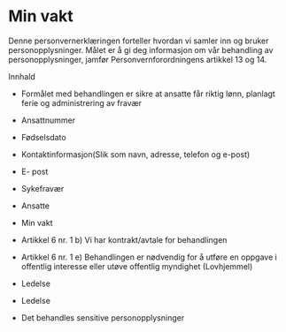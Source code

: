 # Min vakt


  

Denne personvernerklæringen forteller hvordan vi samler inn og bruker personopplysninger. Målet er å gi deg informasjon om vår behandling av personopplysninger, jamfør Personvernforordningens artikkel 13 og 14.

  

Innhald

*   Formålet med behandlingen er sikre at ansatte får riktig lønn, planlagt ferie og administrering av fravær  
    
*   Ansattnummer  
    
*   Fødselsdato  
    
*   Kontaktinformasjon(Slik som navn, adresse, telefon og e-post)  
    
*   E- post  
    
*   Sykefravær  
    
*   Ansatte  
    
*   Min vakt  
    
*   Artikkel 6 nr. 1 b) Vi har kontrakt/avtale for behandlingen  
    
*   Artikkel 6 nr. 1 e) Behandlingen er nødvendig for å utføre en oppgave i offentlig interesse eller utøve offentlig myndighet (Lovhjemmel)  
    
*   Ledelse  
    
*   Ledelse  
    
*   Det behandles sensitive personopplysninger